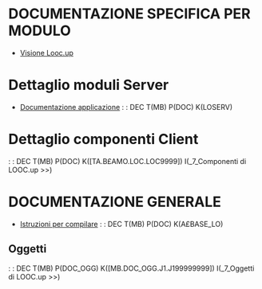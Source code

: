 # DOCUMENTAZIONE SPECIFICA PER MODULO
- [Visione Looc.up](Sorgenti/TA/B£A/LO_001)

# Dettaglio moduli Server
- [Documentazione applicazione](Sorgenti/DOC/TA/B£AMO/LOBASE)
 :  : DEC T(MB) P(DOC) K(LOSERV)
# Dettaglio componenti Client
 :  : DEC T(MB) P(DOC) K([TA.B£AMO.LOC.LOC9999]) I(_7_Componenti di LOOC.up    >>)

# DOCUMENTAZIONE GENERALE
- [Istruzioni per compilare](Sorgenti/DOC/TA/B£AMO/LOCONV)
 :  : DEC T(MB) P(DOC) K(A£BASE_LO)

## Oggetti
 :  : DEC T(MB) P(DOC_OGG) K([MB.DOC_OGG.J1.J199999999]) I(_7_Oggetti di LOOC.up    >>)
